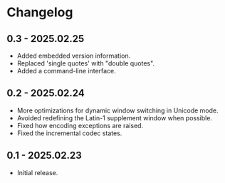 # Changelog

## 0.3 - 2025.02.25
* Added embedded version information.
* Replaced 'single quotes' with "double quotes".
* Added a command-line interface.

## 0.2 - 2025.02.24
* More optimizations for dynamic window switching in Unicode mode.
* Avoided redefining the Latin-1 supplement window when possible.
* Fixed how encoding exceptions are raised.
* Fixed the incremental codec states.

## 0.1 - 2025.02.23
* Initial release.